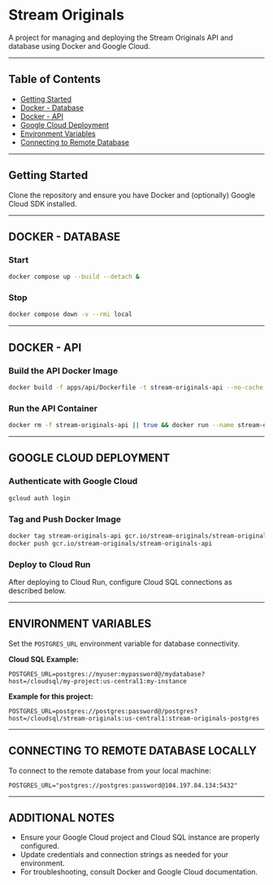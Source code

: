 # Stream Originals

A project for managing and deploying the Stream Originals API and database using Docker and Google Cloud.

---

## Table of Contents

- [Getting Started](#getting-started)
- [Docker - Database](#docker---database)
- [Docker - API](#docker---api)
- [Google Cloud Deployment](#google-cloud-deployment)
- [Environment Variables](#environment-variables)
- [Connecting to Remote Database](#connecting-to-remote-database)

---

## Getting Started

Clone the repository and ensure you have Docker and (optionally) Google Cloud SDK installed.

---

## DOCKER - DATABASE

### Start

```bash
docker compose up --build --detach &
```

### Stop

```bash
docker compose down -v --rmi local
```

---

## DOCKER - API

### Build the API Docker Image

```bash
docker build -f apps/api/Dockerfile -t stream-originals-api --no-cache --platform=linux/amd64 .
```

### Run the API Container

```bash
docker rm -f stream-originals-api || true && docker run --name stream-originals-api -p 8080:8080 stream-originals-api
```

---

## GOOGLE CLOUD DEPLOYMENT

### Authenticate with Google Cloud

```bash
gcloud auth login
```

### Tag and Push Docker Image

```bash
docker tag stream-originals-api gcr.io/stream-originals/stream-originals-api
docker push gcr.io/stream-originals/stream-originals-api
```

### Deploy to Cloud Run

After deploying to Cloud Run, configure Cloud SQL connections as described below.

---

## ENVIRONMENT VARIABLES

Set the `POSTGRES_URL` environment variable for database connectivity.

**Cloud SQL Example:**

```
POSTGRES_URL=postgres://myuser:mypassword@/mydatabase?host=/cloudsql/my-project:us-central1:my-instance
```

**Example for this project:**

```
POSTGRES_URL=postgres://postgres:password@/postgres?host=/cloudsql/stream-originals:us-central1:stream-originals-postgres
```

---

## CONNECTING TO REMOTE DATABASE LOCALLY

To connect to the remote database from your local machine:

```
POSTGRES_URL="postgres://postgres:password@104.197.84.134:5432"
```

---

## ADDITIONAL NOTES

- Ensure your Google Cloud project and Cloud SQL instance are properly configured.
- Update credentials and connection strings as needed for your environment.
- For troubleshooting, consult Docker and Google Cloud documentation.
